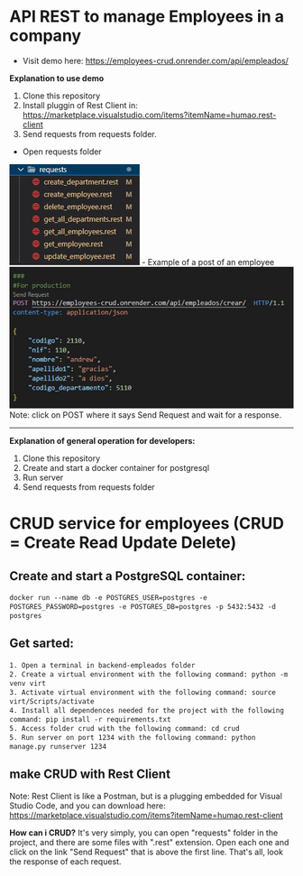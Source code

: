 # API REST to manage Employees in a company

- Visit demo here: https://employees-crud.onrender.com/api/empleados/

**Explanation to use demo**
1. Clone this repository
2. Install pluggin of Rest Client in: https://marketplace.visualstudio.com/items?itemName=humao.rest-client
3. Send requests from requests folder. 
- Open requests folder
<img alt="requests folder" src="multimedia/requests-folder-employees-crud.jpg">
- Example of a post of an employee
<img alt="example of a post request" src="multimedia/request-to-post-for-production-employees-crud.jpg">
Note: click on POST where it says Send Request and wait for a response.

***

**Explanation of general operation for developers:** 
1. Clone this repository
2. Create and start a docker container for postgresql
3. Run server
4. Send requests from requests folder

# CRUD service for employees (CRUD = Create Read Update Delete)

## Create and start a PostgreSQL container:

    docker run --name db -e POSTGRES_USER=postgres -e POSTGRES_PASSWORD=postgres -e POSTGRES_DB=postgres -p 5432:5432 -d postgres

## Get sarted:
    1. Open a terminal in backend-empleados folder
    2. Create a virtual environment with the following command: python -m venv virt
    3. Activate virtual environment with the following command: source virt/Scripts/activate
    4. Install all dependences needed for the project with the following command: pip install -r requirements.txt
    5. Access folder crud with the following command: cd crud
    5. Run server on port 1234 with the following command: python manage.py runserver 1234

## make CRUD with Rest Client
Note: Rest Client is like a Postman, but is a plugging embedded for Visual Studio Code, and you can download here: https://marketplace.visualstudio.com/items?itemName=humao.rest-client 

**How can i CRUD?**
It's very simply, you can open "requests" folder in the project, and there are some files with ".rest" extension. Open each one and click on the link "Send Request" that is above the first line. That's all, look the response of each request.
